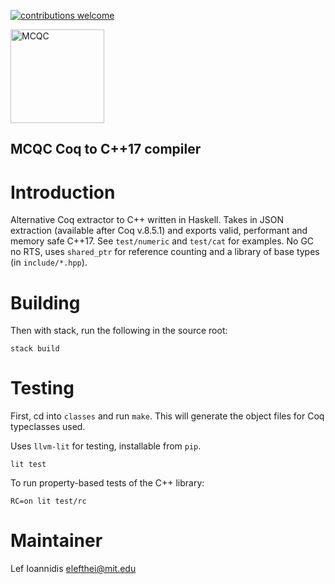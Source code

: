 [![contributions welcome](https://img.shields.io/badge/contributions-welcome-brightgreen.svg?style=flat)](https://github.com/mit-pdos/mcqc)

<img src="https://elefthei.github.io/assets/css/images/mcqc.png" alt="MCQC" width="150"/>

MCQC Coq to C++17 compiler
--------------------------

# Introduction

Alternative Coq extractor to C++ written in Haskell.
Takes in JSON extraction (available after Coq v.8.5.1) and exports valid, performant and memory safe C++17.
See `test/numeric` and `test/cat` for examples. No GC no RTS, uses `shared_ptr` for reference
counting and a library of base types (in `include/*.hpp`).

# Building

Then with stack, run the following in the source root:
```
stack build
```

# Testing

First, cd into `classes` and run `make`.
This will generate the object files for Coq typeclasses used.

Uses `llvm-lit` for testing, installable from `pip`.
```
lit test
```

To run property-based tests of the C++ library:
```
RC=on lit test/rc
```

# Maintainer
Lef Ioannidis <elefthei@mit.edu>
